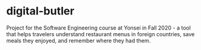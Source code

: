 # digital-butler
Project for the Software Engineering course at Yonsei in Fall 2020 - a tool that helps travelers understand restaurant menus in foreign countries, save meals they enjoyed, and remember where they had them.
